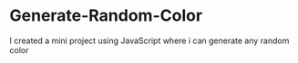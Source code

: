 # Generate-Random-Color
I created a mini project using JavaScript where i can generate any random color
